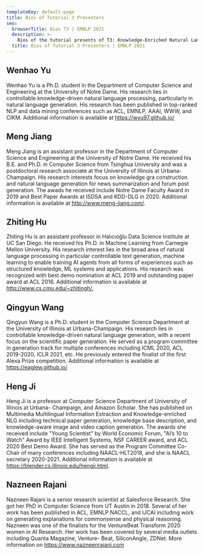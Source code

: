 ```yaml
---
templateKey: default-page
title: Bios of Tutorial 3 Presenters
seo:
  browserTitle: Bios T3 | EMNLP 2021
  description: >-
    Bios of the tutorial presents of T3: Knowledge-Enriched Natural Language Generation
  title: Bios of Tutorial 3 Presenters | EMNLP 2021
---
```


## Wenhao Yu 
Wenhao Yu is a Ph.D. student in the Department
of Computer Science and Engineering at the University
of Notre Dame. His research lies in controllable
knowledge-driven natural language processing,
particularly in natural language generation.
His research has been published in top-ranked NLP
and data mining conferences such as ACL, EMNLP,
AAAI, WWW, and CIKM. Additional information
is available at <https://wyu97.github.io/>

## Meng Jiang 
Meng Jiang is an assistant professor in the Department
of Computer Science and Engineering at
the University of Notre Dame. He received his B.E.
and Ph.D. in Computer Science from Tsinghua University
and was a postdoctoral research associate
at the University of Illinois at Urbana-Champaign.
His research interests focus on knowledge gra
construction and natural language generation for
news summarization and forum post generation.
The awads he received include Notre Dame Faculty
Award in 2019 and Best Paper Awards at ISDSA
and KDD-DLG in 2020. Additional information is
available at <http://www.meng-jiang.com/>.

## Zhiting Hu 
Zhiting Hu is an assistant professor in
Halıcıoğlu Data Science Institute at UC San Diego.
He received his Ph.D. in Machine Learning from
Carnegie Mellon University. His research interest
lies in the broad area of natural language processing
in particular controllable text generation,
machine learning to enable training AI agents
from all forms of experiences such as structured
knowledge, ML systems and applications. His research
was recognized with best demo nomination
at ACL 2019 and outstanding paper award at
ACL 2016. Additional information is available at
<http://www.cs.cmu.edu/~zhitingh/.>

## Qingyun Wang 
Qingyun Wang is a Ph.D. student in the Computer
Science Department at the University of Illinois
at Urbana-Champaign. His research lies in
controllable knowledge-driven natural language
generation, with a recent focus on the scientific
paper generation. He served as a program committee
in generation track for multiple conferences including
ICML 2020, ACL 2019-2020, ICLR 2021,
etc. He previously entered the finalist of the first
Alexa Prize competition. Additional information is
available at <https://eaglew.github.io/>

## Heng Ji 
Heng Ji is a professor at Computer Science
Department of University of Illinois at Urbana-
Champaign, and Amazon Scholar. She has published
on Multimedia Multilingual Information Extraction
and Knowledge-enriched NLG including
technical paper generation, knowledge base description,
and knowledge-aware image and video
caption generation. The awards she received include
"Young Scientist" by World Economic Forum,
"AI’s 10 to Watch" Award by IEEE Intelligent
Systems, NSF CAREER award, and ACL
2020 Best Demo Award. She has served as
the Program Committee Co-Chair of many conferences
including NAACL-HLT2018, and she
is NAACL secretary 2020-2021. Additional information
is available at <https://blender.cs.illinois.edu/hengji.html>.

## Nazneen Rajani 
Nazneen Rajani is a senior research scientist
at Salesforce Research. She got her PhD in Computer
Science from UT Austin in 2018. Several
of her work has been published in ACL, EMNLP
NACCL, and IJCAI including work on generating
explanations for commonsense and physical
reasoning. Nazneen was one of the finalists for
the VentureBeat Transform 2020 women in AI Research.
Her work has been covered by several media
outlets including Quanta Magazine, Venture-
Beat, SiliconAngle, ZDNet. More information on
<https://www.nazneenrajani.com>
